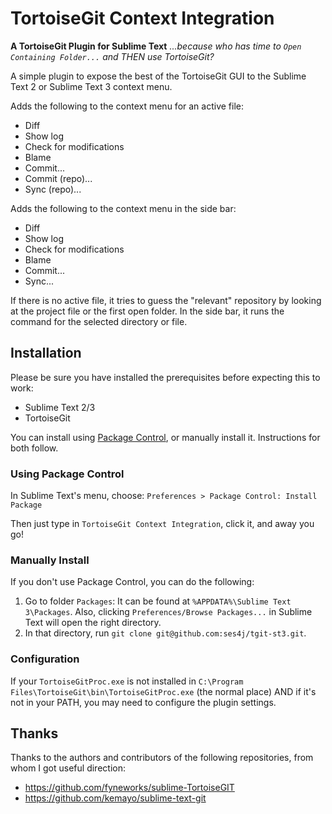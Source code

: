 TortoiseGit Context Integration
===============================

**A TortoiseGit Plugin for Sublime Text**
*...because who has time to `Open Containing Folder...`
and THEN use TortoiseGit?*

A simple plugin to expose the best of the TortoiseGit GUI to the
Sublime Text 2 or Sublime Text 3 context menu.

Adds the following to the context menu for an active file:

* Diff
* Show log
* Check for modifications
* Blame
* Commit...
* Commit (repo)...
* Sync (repo)...

Adds the following to the context menu in the side bar:

* Diff
* Show log
* Check for modifications
* Blame
* Commit...
* Sync...

If there is no active file, it tries to guess the "relevant" repository
by looking at the project file or the first open folder. In the side bar,
it runs the command for the selected directory or file.

## Installation

Please be sure you have installed the prerequisites before expecting this to work:

* Sublime Text 2/3
* TortoiseGit

You can install using [Package Control](https://packagecontrol.io/packages/TortoiseGit%20Context%20Integration),
or manually install it.  Instructions for both follow.

### Using Package Control

In Sublime Text's menu, choose: `Preferences > Package Control: Install Package`

Then just type in `TortoiseGit Context Integration`, click it, and away you go!

### Manually Install

If you don't use Package Control, you can do the following:

1. Go to folder `Packages`:
   It can be found at `%APPDATA%\Sublime Text 3\Packages`.  Also, clicking
   `Preferences/Browse Packages...` in Sublime Text will open the right directory.
2. In that directory, run `git clone git@github.com:ses4j/tgit-st3.git`.

### Configuration

If your `TortoiseGitProc.exe` is not installed in `C:\Program Files\TortoiseGit\bin\TortoiseGitProc.exe`
(the normal place) AND if it's not in your PATH, you may need to configure the plugin settings.

## Thanks

Thanks to the authors and contributors of the following repositories,
from whom I got useful direction:

* https://github.com/fyneworks/sublime-TortoiseGIT
* https://github.com/kemayo/sublime-text-git

